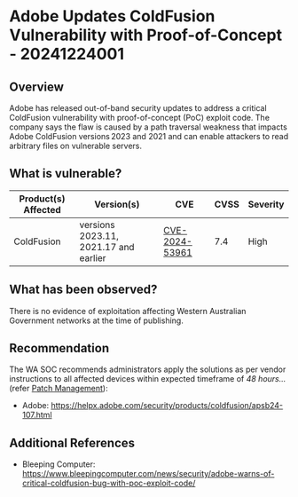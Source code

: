 # Adobe Updates ColdFusion Vulnerability with Proof-of-Concept - 20241224001

## Overview

Adobe has released out-of-band security updates to address a critical ColdFusion vulnerability with proof-of-concept (PoC) exploit code. The company says the flaw is caused by a path traversal weakness that impacts Adobe ColdFusion versions 2023 and 2021 and can enable attackers to read arbitrary files on vulnerable servers.

## What is vulnerable?

| Product(s) Affected | Version(s) | CVE                                                                                                                                      | CVSS         | Severity                                                       |
| ------------------- | ---------- | ---------------------------------------------------------------------------------------------------------------------------------------- | ------------ | -------------------------------------------------------------- |
| ColdFusion      | versions 2023.11, 2021.17 and earlier    | [CVE-2024-53961](https://nvd.nist.gov/vuln/detail/CVE-2024-53961)                                              | 7.4          | High                                  |

## What has been observed?

There is no evidence of exploitation affecting Western Australian Government networks at the time of publishing.

## Recommendation

The WA SOC recommends administrators apply the solutions as per vendor instructions to all affected devices within expected timeframe of *48 hours...* (refer [Patch Management](../guidelines/patch-management.md)):

- Adobe: <https://helpx.adobe.com/security/products/coldfusion/apsb24-107.html>

## Additional References

- Bleeping Computer: <https://www.bleepingcomputer.com/news/security/adobe-warns-of-critical-coldfusion-bug-with-poc-exploit-code/>
